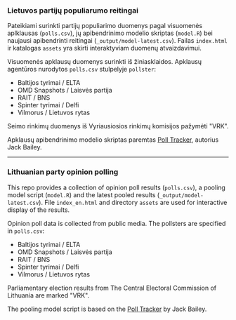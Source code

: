### Lietuvos partijų populiarumo reitingai

Pateikiami surinkti partijų populiarimo duomenys pagal visuomenės aplklausas (`polls.csv`), jų apibendrinimo modelio skriptas (`model.R`) bei naujausi apibendrinti reitingai (`_output/model-latest.csv`). Failas `index.html` ir katalogas `assets` yra skirti interaktyviam duomenų atvaizdavimui.

Visuomenės apklausų duomenys surinkti iš žiniasklaidos. Apklausų agentūros nurodytos `polls.csv` stulpelyje `pollster`:

- Baltijos tyrimai / ELTA
- OMD Snapshots / Laisvės partija
- RAIT / BNS
- Spinter tyrimai / Delfi
- Vilmorus / Lietuvos rytas

Seimo rinkimų duomenys iš Vyriausiosios rinkimų komisijos pažymėti "VRK".

Apklausų apibendrinimo modelio skriptas paremtas [Poll Tracker](https://github.com/jackobailey/poll_tracker), autorius Jack Bailey.

*************************************

### Lithuanian party opinion polling

This repo provides a collection of opinion poll results (`polls.csv`), a pooling model script (`model.R`) and the latest pooled results (`_output/model-latest.csv`). File `index_en.html` and directory `assets` are used for interactive display of the results.

Opinion poll data is collected from public media. The pollsters are specified in `polls.csv`:

- Baltijos tyrimai / ELTA
- OMD Snapshots / Laisvės partija
- RAIT / BNS
- Spinter tyrimai / Delfi
- Vilmorus / Lietuvos rytas

Parliamentary election results from The Central Electoral Commission of Lithuania are marked "VRK".

The pooling model script is based on the [Poll Tracker](https://github.com/jackobailey/poll_tracker) by Jack Bailey.